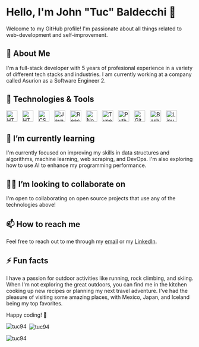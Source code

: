 # Hello, I'm John "Tuc" Baldecchi 👋

Welcome to my GitHub profile! I'm passionate about all things related to web-development and self-improvement.

## 🚀 About Me

I'm a full-stack developer with 5 years of profesional experience in a variety of different tech stacks and industries. I am currently working at a company called Asurion as a Software Engineer 2.

## 🔧 Technologies & Tools

<img align="left" alt="HTML" width="30px" style="padding-right:10px;" src="https://cdn.jsdelivr.net/gh/devicons/devicon/icons/amazonwebservices/amazonwebservices-original-wordmark.svg" />
<img align="left" alt="HTML" width="30px" style="padding-right:10px;" src="https://cdn.jsdelivr.net/gh/devicons/devicon/icons/html5/html5-plain.svg" />
<img align="left" alt="CSS" width="30px" style="padding-right:10px;" src="https://cdn.jsdelivr.net/gh/devicons/devicon/icons/css3/css3-plain.svg" />
<img align="left" alt="JavaScript" width="30px" style="padding-right:10px;" src="https://cdn.jsdelivr.net/gh/devicons/devicon/icons/javascript/javascript-plain.svg" />
<img align="left" alt="React" width="30px" style="padding-right:10px;" src="https://cdn.jsdelivr.net/gh/devicons/devicon/icons/react/react-original.svg" />
<img align="left" alt="NodeJS" width="30px" style="padding-right:10px;" src="https://cdn.jsdelivr.net/gh/devicons/devicon/icons/nodejs/nodejs-original.svg" />
<img align="left" alt="TypeScript" width="30px" style="padding-right:10px;" src="https://cdn.jsdelivr.net/gh/devicons/devicon/icons/typescript/typescript-plain.svg" />
<img align="left" alt="Python" width="30px" style="padding-right:10px;" src="https://cdn.jsdelivr.net/gh/devicons/devicon/icons/python/python-plain.svg" />
<img align="left" alt="Git" width="30px" style="padding-right:10px;" src="https://cdn.jsdelivr.net/gh/devicons/devicon/icons/git/git-original.svg" />
<img align="left" alt="Bash" width="30px" style="padding-right:10px;" src="https://cdn.jsdelivr.net/gh/devicons/devicon/icons/bash/bash-original.svg" />
<img align="left" alt="Linux" width="30px" style="padding-right:10px;" src="https://cdn.jsdelivr.net/gh/devicons/devicon/icons/linux/linux-original.svg" />
<br>
<br>

## 🌱 I’m currently learning

I'm currently focused on improving my skills in data structures and algorithms, machine learning, web scraping, and DevOps. I'm also exploring how to use AI to enhance my programming performance.

## 👯‍♂️ I’m looking to collaborate on

I'm open to collaborating on open source projects that use any of the technologies above!

## 📫 How to reach me

Feel free to reach out to me through my [email](mailto:tuc.baldecchi@gmail.com) or my [LinkedIn](https://www.linkedin.com/in/john-tuc-baldecchi/).

## ⚡ Fun facts

I have a passion for outdoor activities like running, rock climbing, and skiing. When I'm not exploring the great outdoors, you can find me in the kitchen cooking up new recipes or planning my next travel adventure. I've had the pleasure of visiting some amazing places, with Mexico, Japan, and Iceland being my top favorites.

Happy coding! 🚀

<p><img align="left" src="https://github-readme-stats.vercel.app/api/top-langs?username=tuc94&show_icons=true&locale=en&layout=compact&theme=vision-friendly-dark" alt="tuc94" /></p>

<p>&nbsp;<img align="center" src="https://github-readme-stats.vercel.app/api?username=tuc94&show_icons=true&locale=en&theme=vision-friendly-dark" alt="tuc94" /></p>

<p><img align="center" src="https://github-readme-streak-stats.herokuapp.com/?user=tuc94&theme=vision-friendly-dark" alt="tuc94" /></p>
